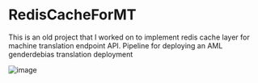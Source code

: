 # RedisCacheForMT
This is an old project that I worked on to implement redis cache layer for machine translation endpoint API. 
Pipeline for deploying an AML genderdebias translation deployment 


![image](https://github.com/user-attachments/assets/1b9a5ad3-22fc-4b2b-bc7c-c6db967728b8)

